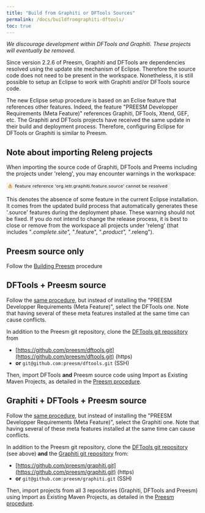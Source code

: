 ```yaml
---
title: "Build from Graphiti or DFTools Sources"
permalink: /docs/buildfromgraphiti-dftools/
toc: true
---
```


_We discourage development within DFTools and Graphiti. These projects will eventually be removed._

Since version 2.2.6 of Preesm, Graphiti and DFTools are dependencies resolved using the update site mechanism of Eclipse. Therefore the source code does not need to be present in the workspace. Nonetheless, it is still possible to setup an Eclipse to work with Graphiti and/or DFTools source code.

The new Eclipse setup procedure is based on an Eclise feature that references other features. Indeed, the feature "PREESM  Developper Requirements (Meta Feature)" references Graphiti, DFTools, Xtend, GEF, etc. The Graphiti and DFTools projects have received the same update in their build and deployment process. Therefore, configuring Eclipse for DFTools or Graphiti is similar to Preesm.

## Note about importing Releng projects

When importing the source code of Graphiti, DFTools and Preems including the projects under 'releng', you may encounter warnings in the workspace:

![](/assets/docs/x02-buildfromgraphiti-dftools-assets/feature_not_resolved.png)

This denotes the absence of some feature in the current Eclipse installation. It comes from the updated build process that automatically generates these '.source' features during the deployment phase. These warning should not be fixed. If you do not intend to change the release process, it is best to close or remove from the workspace all projects under 'releng' (that includes "*.complete.site", "*.feature", "*.product", "*.releng").

## Preesm source only

Follow the [Building Preesm](/docs/buildpreesm) procedure

## DFTools + Preesm source

Follow the [same procedure](/docs/buildpreesm), but instead of installing the "PREESM  Developper Requirements (Meta Feature)", select the DFTools one. Note that having several of these meta features installed at the same time can cause conflicts.

In addition to the Preesm git repository, clone the [DFTools git repository](https://github.com/preesm/dftools) from
* [https://github.com/preesm/dftools.git](https://github.com/preesm/dftools.git) (https)
* **or** ```git@github.com:preesm/dftools.git``` (SSH)

Then, import DFTools **and** Preesm source code using Import as Existing Maven Projects, as detailed in the [Preesm procedure](/docs/buildpreesm).

## Graphiti + DFTools + Preesm source

Follow the [same procedure](/docs/buildpreesm), but instead of installing the "PREESM  Developper Requirements (Meta Feature)", select the Graphiti one. Note that having several of these meta features installed at the same time can cause conflicts.

In addition to the Preesm git repository, clone the [DFTools git repository](https://github.com/preesm/dftools) (see above) **and** the [Graphiti git repository](https://github.com/preesm/graphiti) from:
* [https://github.com/preesm/graphiti.git](https://github.com/preesm/graphiti.git) (https)
* **or** ```git@github.com:preesm/graphiti.git``` (SSH)

Then, import projects from all 3 repositories (Graphiti, DFTools and Preesm) using Import as Existing Maven Projects, as detailed in the [Preesm procedure](/docs/buildpreesm).
